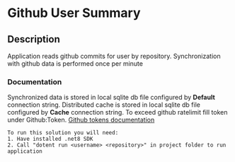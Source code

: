 # Github User Summary
## Description
Application reads github commits for user by repository. Synchronization with github data is performed once per minute
### Documentation

Synchronized data is stored in local sqlite db file configured by **Default** connection string. 
Distributed cache is stored in local sqlite db file configured by **Cache** connection string.
To exceed github ratelimit fill token under Github:Token. 
[Github tokens documentation](https://docs.github.com/en/authentication/keeping-your-account-and-data-secure/managing-your-personal-access-tokens#creating-a-fine-grained-personal-access-token)

    To run this solution you will need:
    1. Have installed .net8 SDK
    2. Call "dotent run <username> <repository>" in project folder to run application
 
